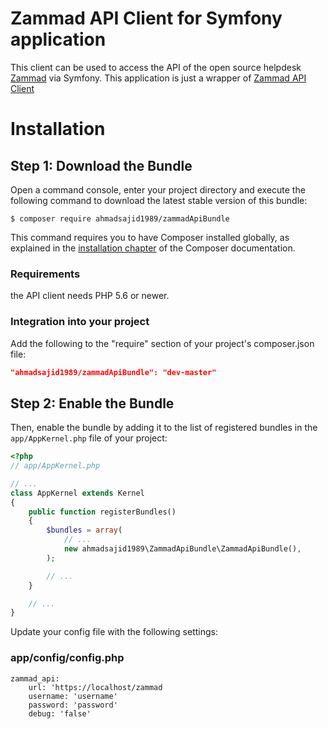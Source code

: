 # Zammad API Client for Symfony application

This client can be used to access the API of the open source helpdesk [Zammad](http://www.zammad.org) via Symfony. This application is just a wrapper of
[Zammad API Client](https://github.com/zammad/zammad-api-client-php/blob/master/README.md)


Installation
============

Step 1: Download the Bundle
---------------------------

Open a command console, enter your project directory and execute the
following command to download the latest stable version of this bundle:

```console
$ composer require ahmadsajid1989/zammadApiBundle
```

This command requires you to have Composer installed globally, as explained
in the [installation chapter](https://getcomposer.org/doc/00-intro.md)
of the Composer documentation.


### Requirements

the API client needs PHP 5.6 or newer.

### Integration into your project
Add the following to the "require" section of your project's composer.json file:
```json
"ahmadsajid1989/zammadApiBundle": "dev-master"
```

Step 2: Enable the Bundle
-------------------------

Then, enable the bundle by adding it to the list of registered bundles
in the `app/AppKernel.php` file of your project:

```php
<?php
// app/AppKernel.php

// ...
class AppKernel extends Kernel
{
    public function registerBundles()
    {
        $bundles = array(
            // ...
            new ahmadsajid1989\ZammadApiBundle\ZammadApiBundle(),
        );

        // ...
    }

    // ...
}
```

Update your config file with the following settings:

### app/config/config.php

```
zammad_api:
    url: 'https://localhost/zammad
    username: 'username'
    password: 'password'
    debug: 'false'
```


